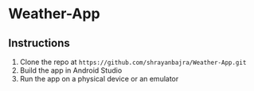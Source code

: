 # Weather-App

## Instructions ##
1. Clone the repo at `https://github.com/shrayanbajra/Weather-App.git`
2. Build the app in Android Studio
3. Run the app on a physical device or an emulator
